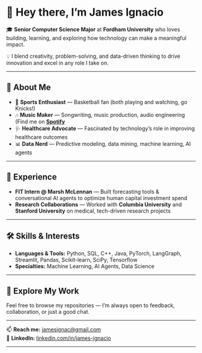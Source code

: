 # 👋 Hey there, I’m James Ignacio  

🎓 **Senior Computer Science Major** at **Fordham University** who loves building, learning, and exploring how technology can make a meaningful impact.  

💡 I blend creativity, problem-solving, and data-driven thinking to drive innovation and excel in any role I take on.

---

## 🚀 About Me  
- 🏀 **Sports Enthusiast** — Basketball fan (both playing and watching, go Knicks!)  
- 🎶 **Music Maker** — Songwriting, music production, audio engineering (Find me on [**Spotify**](https://open.spotify.com/artist/5MkkHiHnM76C1pQYzem5jx?si=k_p_qU0cQGiFbqr-lRXcoQ)
- 🩺 **Healthcare Advocate** — Fascinated by technology’s role in improving healthcare outcomes  
- 📊 **Data Nerd** — Predictive modeling, data mining, machine learning, AI agents  

---

## 💼 Experience  
- **FIT Intern @ Marsh McLennan** — Built forecasting tools & conversational AI agents to optimize human capital investment spend
- **Research Collaborations** — Worked with **Columbia University** and **Stanford University** on medical, tech-driven research projects  

---

## 🛠 Skills & Interests  
- **Languages & Tools:** Python, SQL, C++, Java, PyTorch, LangGraph, Streamlit, Pandas, Scikit-learn, SciPy, Tensorflow
- **Specialties:** Machine Learning, AI Agents, Data Science

---

## 📂 Explore My Work  
Feel free to browse my repositories — I’m always open to feedback, collaboration, or just a good chat.

---

📫 **Reach me:** [jamesignac@gmail.com](mailto:jamesignac@gmail.com)  
🔗 **LinkedIn:** [linkedin.com/in/james-ignacio](https://www.linkedin.com/in/james-ignacio)  

---
